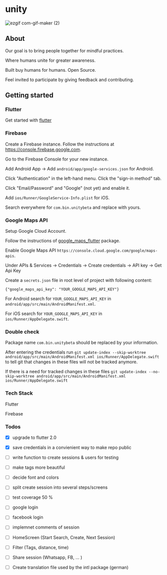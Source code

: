 
# unity


![ezgif com-gif-maker (2)](https://user-images.githubusercontent.com/38905681/115279317-dea3ee00-a146-11eb-85d5-55c3fda3395a.gif)

## About

Our goal is to bring people together for mindful practices.

Where humans unite for greater awareness.

Built buy humans for humans. Open Source.

Feel invited to participate by giving feedback and contributing.

## Getting started

### Flutter

Get started with [flutter](https://flutter.dev/docs/get-started/install)

### Firebase

Create a Firebase instance. Follow the instructions at https://console.firebase.google.com.

Go to the Firebase Console for your new instance.

Add Android App -> Add `android/app/google-services.json` for Android.



Click "Authentication" in the left-hand menu. Click the "sign-in method" tab.

Click "Email/Password" and "Google" (not yet) and enable it.

Add `ios/Runner/GoogleService-Info.plist` for iOS.

Search everywhere for `com.bin.unitybeta` and replace with yours.




### Google Maps API

Setup Google Cloud Account.

Follow the instructions of [google_maps_flutter](https://pub.dev/packages/google_maps_flutter) package.

Enable Google Maps API `https://console.cloud.google.com/google/maps-apis`.

Under APIs & Services -> Credentials -> Create credentials -> API key -> Get Api Key

Create a `secrets.json` file in root level of project with following content:

`{"google_maps_api_key": "YOUR_GOOGLE_MAPS_API_KEY"}`


For Android search for `YOUR_GOOGLE_MAPS_API_KEY` in `android/app/src/main/AndroidManifest.xml`.

For iOS search for `YOUR_GOOGLE_MAPS_API_KEY` in `ios/Runner/AppDelegate.swift`.


### Double check

Package name `com.bin.unitybeta` should be replaced by your information.

After entering the credentials run `git update-index --skip-worktree android/app/src/main/AndroidManifest.xml ios/Runner/AppDelegate.swift` to tell git that changes in these files will not be tracked anymore.

If there is a need for tracked changes in these files `git update-index --no-skip-worktree android/app/src/main/AndroidManifest.xml ios/Runner/AppDelegate.swift`

### Tech Stack

Flutter

Firebase

### Todos

- [x] upgrade to flutter 2.0
- [x] save credentials in a convienient way to make repo public
- [ ] write function to create sessions & users for testing
- [ ] make tags more beautiful
- [ ] decide font and colors
- [ ] split create session into several steps/screens
- [ ] test coverage 50 %
- [ ] google login
- [ ] facebook login
- [ ] implemnet comments of session
- [ ] HomeScreen (Start Search, Create, Next Session)
- [ ] Filter (Tags, distance, time)
- [ ] Share session (Whatsapp, FB, ... )
- [ ] Create translation file used by the intl package (german)





